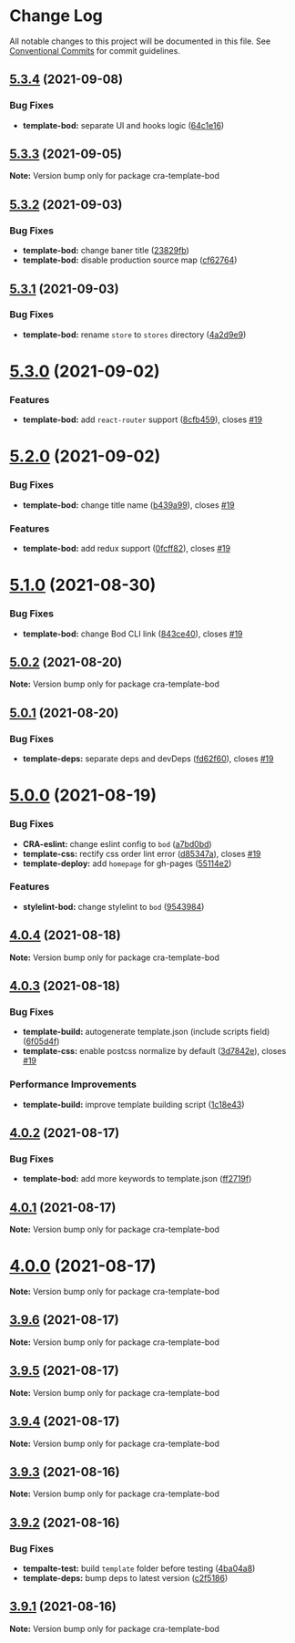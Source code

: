 # Change Log

All notable changes to this project will be documented in this file.
See [Conventional Commits](https://conventionalcommits.org) for commit guidelines.

## [5.3.4](https://github.com/sabertazimi/bod/compare/v5.3.3...v5.3.4) (2021-09-08)


### Bug Fixes

* **template-bod:** separate UI and hooks logic ([64c1e16](https://github.com/sabertazimi/bod/commit/64c1e16a0edb622d32121807c598b365c0768e39))





## [5.3.3](https://github.com/sabertazimi/bod/compare/v5.3.2...v5.3.3) (2021-09-05)

**Note:** Version bump only for package cra-template-bod





## [5.3.2](https://github.com/sabertazimi/bod/compare/v5.3.1...v5.3.2) (2021-09-03)


### Bug Fixes

* **template-bod:** change baner title ([23829fb](https://github.com/sabertazimi/bod/commit/23829fbd0272c68872fa825953d2648cf9da31e9))
* **template-bod:** disable production source map ([cf62764](https://github.com/sabertazimi/bod/commit/cf6276413f511793b17c532916be6be6eed0ed4a))





## [5.3.1](https://github.com/sabertazimi/bod/compare/v5.3.0...v5.3.1) (2021-09-03)


### Bug Fixes

* **template-bod:** rename `store` to `stores` directory ([4a2d9e9](https://github.com/sabertazimi/bod/commit/4a2d9e9580c237c34271bc2cb1f5ead524a10334))





# [5.3.0](https://github.com/sabertazimi/bod/compare/v5.2.0...v5.3.0) (2021-09-02)


### Features

* **template-bod:** add `react-router` support ([8cfb459](https://github.com/sabertazimi/bod/commit/8cfb459591306b8abebd8d0793728f845d7e12e3)), closes [#19](https://github.com/sabertazimi/bod/issues/19)





# [5.2.0](https://github.com/sabertazimi/bod/compare/v5.1.0...v5.2.0) (2021-09-02)


### Bug Fixes

* **template-bod:** change title name ([b439a99](https://github.com/sabertazimi/bod/commit/b439a9974d24391698c45ea3dd80ab890edeee04)), closes [#19](https://github.com/sabertazimi/bod/issues/19)


### Features

* **template-bod:** add redux support ([0fcff82](https://github.com/sabertazimi/bod/commit/0fcff82a08a1b8a5f18e4a8fbf87a54df8f09c23)), closes [#19](https://github.com/sabertazimi/bod/issues/19)





# [5.1.0](https://github.com/sabertazimi/bod/compare/v5.0.2...v5.1.0) (2021-08-30)


### Bug Fixes

* **template-bod:** change Bod CLI link ([843ce40](https://github.com/sabertazimi/bod/commit/843ce402ad84a5c8a37cdea4d737bacf93c21c7e)), closes [#19](https://github.com/sabertazimi/bod/issues/19)





## [5.0.2](https://github.com/sabertazimi/bod/compare/v5.0.1...v5.0.2) (2021-08-20)

**Note:** Version bump only for package cra-template-bod





## [5.0.1](https://github.com/sabertazimi/bod/compare/v5.0.0...v5.0.1) (2021-08-20)


### Bug Fixes

* **template-deps:** separate deps and devDeps ([fd62f60](https://github.com/sabertazimi/bod/commit/fd62f60948d001ca5f2357b6ce1e4053ccfe2572)), closes [#19](https://github.com/sabertazimi/bod/issues/19)





# [5.0.0](https://github.com/sabertazimi/bod/compare/v4.0.4...v5.0.0) (2021-08-19)


### Bug Fixes

* **CRA-eslint:** change eslint config to `bod` ([a7bd0bd](https://github.com/sabertazimi/bod/commit/a7bd0bd48f2cdf4f5add6d92361cc6eb18c87fc8))
* **template-css:** rectify css order lint error ([d85347a](https://github.com/sabertazimi/bod/commit/d85347a6934a8bfaaaedd2f8d4200b700fe30d17)), closes [#19](https://github.com/sabertazimi/bod/issues/19)
* **template-deploy:** add `homepage` for gh-pages ([55114e2](https://github.com/sabertazimi/bod/commit/55114e2fe72ebe0faa4f2a811c2a2f32414409f2))


### Features

* **stylelint-bod:** change stylelint to `bod` ([9543984](https://github.com/sabertazimi/bod/commit/95439841ea1dd52485808ba7e3a4ee8b3ce2de7e))





## [4.0.4](https://github.com/sabertazimi/bod/compare/v4.0.3...v4.0.4) (2021-08-18)

**Note:** Version bump only for package cra-template-bod





## [4.0.3](https://github.com/sabertazimi/bod/compare/v4.0.2...v4.0.3) (2021-08-18)


### Bug Fixes

* **template-build:** autogenerate template.json (include scripts field) ([6f05d4f](https://github.com/sabertazimi/bod/commit/6f05d4f86efd855a5d8e8d8565e8b8196234c8f0))
* **template-css:** enable postcss normalize by default ([3d7842e](https://github.com/sabertazimi/bod/commit/3d7842e08a9172b856e76b5e33a0dca1544c40f0)), closes [#19](https://github.com/sabertazimi/bod/issues/19)


### Performance Improvements

* **template-build:** improve template building script ([1c18e43](https://github.com/sabertazimi/bod/commit/1c18e4302464e224736194d1cb5da5d633fcd692))





## [4.0.2](https://github.com/sabertazimi/bod/compare/v4.0.1...v4.0.2) (2021-08-17)


### Bug Fixes

* **template-bod:** add more keywords to template.json ([ff2719f](https://github.com/sabertazimi/bod/commit/ff2719fb76c972aaa2c5bdca8defc10a9569a448))





## [4.0.1](https://github.com/sabertazimi/bod/compare/v4.0.0...v4.0.1) (2021-08-17)

**Note:** Version bump only for package cra-template-bod





# [4.0.0](https://github.com/sabertazimi/bod/compare/v3.9.6...v4.0.0) (2021-08-17)

**Note:** Version bump only for package cra-template-bod





## [3.9.6](https://github.com/sabertazimi/bod/compare/v3.9.5...v3.9.6) (2021-08-17)

**Note:** Version bump only for package cra-template-bod





## [3.9.5](https://github.com/sabertazimi/bod/compare/v3.9.4...v3.9.5) (2021-08-17)

**Note:** Version bump only for package cra-template-bod





## [3.9.4](https://github.com/sabertazimi/bod/compare/v3.9.3...v3.9.4) (2021-08-17)

**Note:** Version bump only for package cra-template-bod





## [3.9.3](https://github.com/sabertazimi/bod/compare/v3.9.2...v3.9.3) (2021-08-16)

**Note:** Version bump only for package cra-template-bod





## [3.9.2](https://github.com/sabertazimi/bod/compare/v3.9.1...v3.9.2) (2021-08-16)


### Bug Fixes

* **tempalte-test:** build `template` folder before testing ([4ba04a8](https://github.com/sabertazimi/bod/commit/4ba04a856bdc892d408310c88c35942129d95020))
* **template-deps:** bump deps to latest version ([c2f5186](https://github.com/sabertazimi/bod/commit/c2f5186c8fe0f57c9d7fe1d8acd4f47dc314c1cd))





## [3.9.1](https://github.com/sabertazimi/bod/compare/v3.9.0...v3.9.1) (2021-08-16)

**Note:** Version bump only for package cra-template-bod
